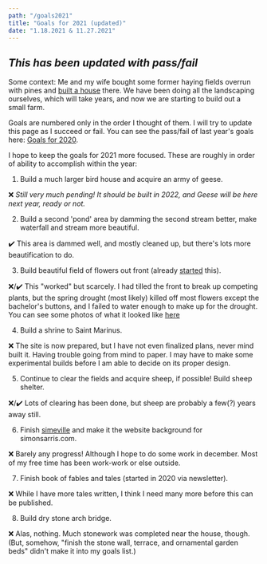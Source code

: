 ```yaml
---
path: "/goals2021"
title: "Goals for 2021 (updated)"
date: "1.18.2021 & 11.27.2021"
---
```


## *This has been updated with pass/fail*

Some context: Me and my wife bought some former haying fields overrun with pines and [built a house](https://medium.com/@simon.sarris/designing-a-new-old-home-part-1-cf298b58ed41) there. We have been doing all the landscaping ourselves, which will take years, and now we are starting to build out a small farm.

Goals are numbered only in the order I thought of them. I will try to update this page as I succeed or fail. You can see the pass/fail of last year's goals here: [Goals for 2020](/goals2020).

I hope to keep the goals for 2021 more focused. These are roughly in order of ability to accomplish within the year:

1. Build a much larger bird house and acquire an army of geese.

❌ *Still very much pending! It should be built in 2022, and Geese will be here next year, ready or not.*

2. Build a second 'pond' area by damming the second stream better, make waterfall and stream more beautiful.

✔️ This area is dammed well, and mostly cleaned up, but there's lots more beautification to do.

3. Build beautiful field of flowers out front (already [started](https://twitter.com/simonsarris/status/1330632603989389319) this).

❌/✔️ This "worked" but scarcely. I had tilled the front to break up competing plants, but the spring drought (most likely) killed off most flowers except the bachelor's buttons, and I failed to water enough to make up for the drought. You can see some photos of what it looked like [here](https://twitter.com/simonsarris/status/1464402137333575684)

4. Build a shrine to Saint Marinus.

❌ The site is now prepared, but I have not even finalized plans, never mind built it. Having trouble going from mind to paper. I may have to make some experimental builds before I am able to decide on its proper design.

5. Continue to clear the fields and acquire sheep, if possible! Build sheep shelter.

❌/✔️ Lots of clearing has been done, but sheep are probably a few(?) years away still.

6. Finish [simeville](https://simonsarris.github.io/simeville/) and make it the website background for simonsarris.com.

❌ Barely any progress! Although I hope to do some work in december. Most of my free time has been work-work or else outside.

7. Finish book of fables and tales (started in 2020 via newsletter).

❌ While I have more tales written, I think I need many more before this can be published.

8. Build dry stone arch bridge.

❌ Alas, nothing. Much stonework was completed near the house, though. (But, somehow, "finish the stone wall, terrace, and ornamental garden beds" didn't make it into my goals list.)